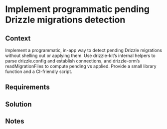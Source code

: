 # Implement programmatic pending Drizzle migrations detection

## Context

Implement a programmatic, in-app way to detect pending Drizzle migrations without shelling out or applying them. Use drizzle-kit’s internal helpers to parse drizzle.config and establish connections, and drizzle-orm’s readMigrationFiles to compute pending vs applied. Provide a small library function and a CI-friendly script.

## Requirements

## Solution

## Notes
